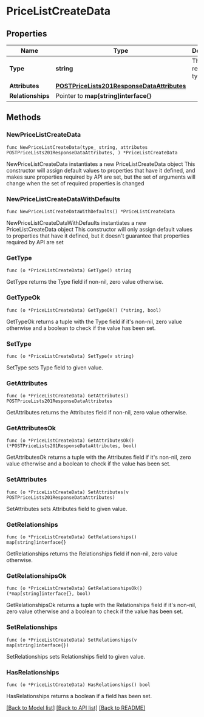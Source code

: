 # PriceListCreateData

## Properties

Name | Type | Description | Notes
------------ | ------------- | ------------- | -------------
**Type** | **string** | The resource&#39;s type | 
**Attributes** | [**POSTPriceLists201ResponseDataAttributes**](POSTPriceLists201ResponseDataAttributes.md) |  | 
**Relationships** | Pointer to **map[string]interface{}** |  | [optional] 

## Methods

### NewPriceListCreateData

`func NewPriceListCreateData(type_ string, attributes POSTPriceLists201ResponseDataAttributes, ) *PriceListCreateData`

NewPriceListCreateData instantiates a new PriceListCreateData object
This constructor will assign default values to properties that have it defined,
and makes sure properties required by API are set, but the set of arguments
will change when the set of required properties is changed

### NewPriceListCreateDataWithDefaults

`func NewPriceListCreateDataWithDefaults() *PriceListCreateData`

NewPriceListCreateDataWithDefaults instantiates a new PriceListCreateData object
This constructor will only assign default values to properties that have it defined,
but it doesn't guarantee that properties required by API are set

### GetType

`func (o *PriceListCreateData) GetType() string`

GetType returns the Type field if non-nil, zero value otherwise.

### GetTypeOk

`func (o *PriceListCreateData) GetTypeOk() (*string, bool)`

GetTypeOk returns a tuple with the Type field if it's non-nil, zero value otherwise
and a boolean to check if the value has been set.

### SetType

`func (o *PriceListCreateData) SetType(v string)`

SetType sets Type field to given value.


### GetAttributes

`func (o *PriceListCreateData) GetAttributes() POSTPriceLists201ResponseDataAttributes`

GetAttributes returns the Attributes field if non-nil, zero value otherwise.

### GetAttributesOk

`func (o *PriceListCreateData) GetAttributesOk() (*POSTPriceLists201ResponseDataAttributes, bool)`

GetAttributesOk returns a tuple with the Attributes field if it's non-nil, zero value otherwise
and a boolean to check if the value has been set.

### SetAttributes

`func (o *PriceListCreateData) SetAttributes(v POSTPriceLists201ResponseDataAttributes)`

SetAttributes sets Attributes field to given value.


### GetRelationships

`func (o *PriceListCreateData) GetRelationships() map[string]interface{}`

GetRelationships returns the Relationships field if non-nil, zero value otherwise.

### GetRelationshipsOk

`func (o *PriceListCreateData) GetRelationshipsOk() (*map[string]interface{}, bool)`

GetRelationshipsOk returns a tuple with the Relationships field if it's non-nil, zero value otherwise
and a boolean to check if the value has been set.

### SetRelationships

`func (o *PriceListCreateData) SetRelationships(v map[string]interface{})`

SetRelationships sets Relationships field to given value.

### HasRelationships

`func (o *PriceListCreateData) HasRelationships() bool`

HasRelationships returns a boolean if a field has been set.


[[Back to Model list]](../README.md#documentation-for-models) [[Back to API list]](../README.md#documentation-for-api-endpoints) [[Back to README]](../README.md)


